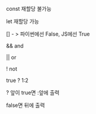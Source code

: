 const 재할당 불가능

let 재할당 가능 

[] - > 파이썬에선 False, JS에선 True

&& and

|| or

! not

true ? 1:2 

? 앞이 true면 :앞에 출력

false면 뒤에 출력